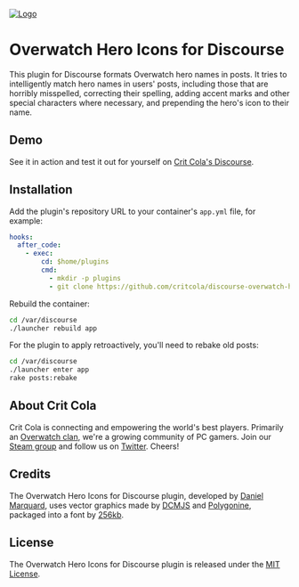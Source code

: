 <a href="https://critcola.com/?utm_source=github.com&utm_medium=readme&utm_term=logo&utm_content=overwatch-hero-icons&utm_campaign=development">![Logo](https://critcola.com/assets/images/crit-cola-banner.svg)</a>

# Overwatch Hero Icons for Discourse

This plugin for Discourse formats Overwatch hero names in posts. It tries to intelligently match hero names in users' posts, including those that are horribly misspelled, correcting their spelling, adding accent marks and other special characters where necessary, and prepending the hero's icon to their name.

## Demo

See it in action and test it out for yourself on [Crit Cola's Discourse](https://critcola.com/community/t/new-overwatch-hero-emoji-icons/153?utm_source=github.com&utm_medium=readme&utm_term=demo&utm_content=overwatch-hero-icons&utm_campaign=development).

## Installation

Add the plugin's repository URL to your container's `app.yml` file, for example:

```yml
hooks:
  after_code:
    - exec:
        cd: $home/plugins
        cmd:
          - mkdir -p plugins
          - git clone https://github.com/critcola/discourse-overwatch-hero-icons.git
```

Rebuild the container:

```sh
cd /var/discourse
./launcher rebuild app
```

For the plugin to apply retroactively, you'll need to rebake old posts:

```sh
cd /var/discourse
./launcher enter app
rake posts:rebake
```

## About Crit Cola

Crit Cola is connecting and empowering the world's best players. Primarily an [Overwatch clan](https://critcola.com/?utm_source=github.com&utm_medium=readme&utm_term=overwatch-clan&utm_content=overwatch-hero-icons&utm_campaign=development), we're a growing community of PC gamers. Join our [Steam group](http://steamcommunity.com/groups/critcola) and follow us on [Twitter](https://twitter.com/CritColaGaming). Cheers!

## Credits

The Overwatch Hero Icons for Discourse plugin, developed by [Daniel Marquard](https://github.com/DanielMarquard), uses vector graphics made by [DCMJS](https://github.com/dcmjs) and [Polygonine](https://github.com/Polygonine), packaged into a font by [256kb](https://github.com/255kb).

## License

The Overwatch Hero Icons for Discourse plugin is released under the [MIT License](LICENSE).
